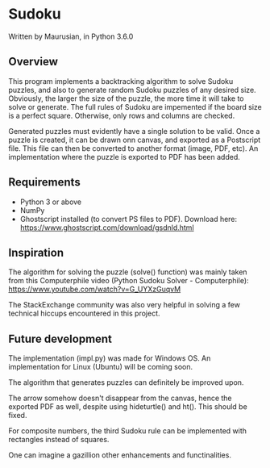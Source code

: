 # Sudoku

Written by Maurusian, in Python 3.6.0

## Overview
This program implements a backtracking algorithm to solve Sudoku puzzles, and also to generate random Sudoku puzzles of any desired size.
Obviously, the larger the size of the puzzle, the more time it will take to solve or generate. The full rules of Sudoku are impemented if
the board size is a perfect square. Otherwise, only rows and columns are checked.

Generated puzzles must evidently have a single solution to be valid. Once a puzzle is created, it can be drawn onn canvas, and exported
as a Postscript file. This file can then be converted to another format (image, PDF, etc). An implementation where the puzzle is exported
to PDF has been added.

## Requirements
- Python 3 or above
- NumPy
- Ghostscript installed (to convert PS files to PDF). Download here: https://www.ghostscript.com/download/gsdnld.html

## Inspiration
The algorithm for solving the puzzle (solve() function) was mainly taken from this Computerphile video (Python Sudoku Solver - Computerphile): 
https://www.youtube.com/watch?v=G_UYXzGuqvM

The StackExchange community was also very helpful in solving a few technical hiccups encountered in this project.

## Future development
The implementation (impl.py) was made for Windows OS. An implementation for Linux (Ubuntu) will be coming soon.

The algorithm that generates puzzles can definitely be improved upon.

The arrow somehow doesn't disappear from the canvas, hence the exported PDF as well, despite using hideturtle() and ht(). This should be fixed.

For composite numbers, the third Sudoku rule can be implemented with rectangles instead of squares.

One can imagine a gazillion other enhancements and functinalities.
